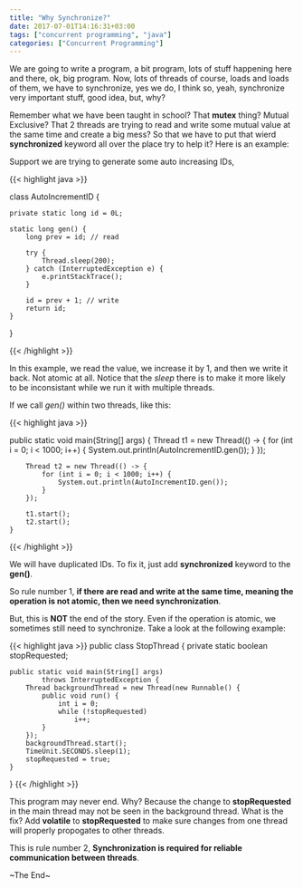```yaml
---
title: "Why Synchronize?"
date: 2017-07-01T14:16:31+03:00
tags: ["concurrent programming", "java"]
categories: ["Concurrent Programming"]
---
```


We are going to write a program, a bit program, lots of stuff happening here and there, ok, big program. Now, lots of threads of course, loads and loads of them, we have to synchronize, yes we do, I think so, yeah, synchronize very important stuff, good idea, but, why?

Remember what we have been taught in school? That **mutex** thing? Mutual Exclusive? That 2 threads are trying to read and write some mutual value at the same time and create a big mess? So that we have to put that wierd **synchronized** keyword all over the place try to help it? Here is an example:

Support we are trying to generate some auto increasing IDs,

{{< highlight java >}}

class AutoIncrementID {

    private static long id = 0L;

    static long gen() {
        long prev = id; // read

        try {
            Thread.sleep(200);
        } catch (InterruptedException e) {
            e.printStackTrace();
        }

        id = prev + 1; // write
        return id;
    }
}

{{< /highlight >}}

In this example, we read the value, we increase it by 1, and then we write it back. Not atomic at all. Notice that the *sleep* there is to make it more likely to be inconsistant while we run it with multiple threads.

If we call *gen()* within two threads, like this:

{{< highlight java >}}

public static void main(String[] args) {
        Thread t1 = new Thread(() -> {
            for (int i = 0; i < 1000; i++) {
                System.out.println(AutoIncrementID.gen());
            }
        });

        Thread t2 = new Thread(() -> {
            for (int i = 0; i < 1000; i++) {
                System.out.println(AutoIncrementID.gen());
            }
        });

        t1.start();
        t2.start();
    }

{{< /highlight >}}

We will have duplicated IDs. To fix it, just add **synchronized** keyword to the **gen()**.

So rule number 1, **if there are read and write at the same time, meaning the operation is not atomic, then we need synchronization**.

But, this is **NOT** the end of the story. Even if the operation is atomic, we sometimes still need to synchronize. Take a look at the following example:

{{< highlight java >}}
public class StopThread {
    private static boolean stopRequested;

    public static void main(String[] args)
            throws InterruptedException {
        Thread backgroundThread = new Thread(new Runnable() {
            public void run() {
                int i = 0;
                while (!stopRequested)
                    i++;
            }
        });
        backgroundThread.start();
        TimeUnit.SECONDS.sleep(1);
        stopRequested = true;
    }
}
{{< /highlight >}}

This program may never end. Why? Because the change to **stopRequested** in the main thread may not be seen in the background thread. What is the fix? Add **volatile** to **stopRequested** to make sure changes from one thread will properly propogates to other threads.

This is rule number 2, **Synchronization is required for reliable communication between threads**.

~The End~
